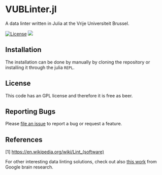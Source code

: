 # VUBLinter.jl

A data linter written in Julia at the Vrije Universiteit Brussel.

[![License](http://img.shields.io/badge/license-GPL-brightgreen.svg?style=flat)](LICENSE.md)
[![](https://img.shields.io/badge/docs-dev-blue.svg)](https://zgornel.github.io/VUBLinter/dev)


## Installation

The installation can be done by manually by cloning the repository or installing it through the julia `REPL`.


## License

This code has an GPL license and therefore it is free as beer.


## Reporting Bugs

Please [file an issue](https://github.com/zgornel/VUBLinter/issues/new) to report a bug or request a feature.


## References

[1] https://en.wikipedia.org/wiki/Lint_(software)

For other interesting data linting solutions, check out also [this work](https://github.com/brain-research/data-linter) from Google brain research.
